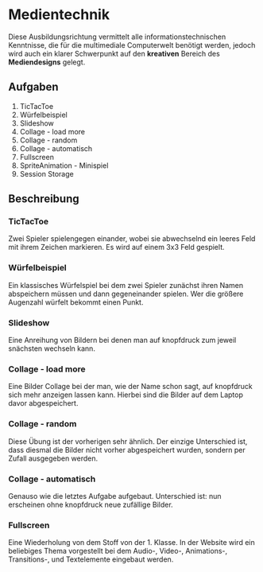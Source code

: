 # **Medientechnik**

Diese Ausbildungsrichtung vermittelt alle informationstechnischen Kenntnisse, die für die multimediale Computerwelt benötigt werden, jedoch wird auch ein klarer Schwerpunkt auf den **kreativen** Bereich des **Mediendesigns** gelegt.


## **Aufgaben**

1. TicTacToe
2. Würfelbeispiel
3. Slideshow
4. Collage - load more
5. Collage - random
6. Collage - automatisch
7. Fullscreen
8. SpriteAnimation - Minispiel
9. Session Storage

## Beschreibung

### TicTacToe
Zwei Spieler spielengegen einander, wobei sie abwechselnd ein leeres Feld mit ihrem Zeichen markieren. Es wird auf einem 3x3 Feld gespielt.

### Würfelbeispiel
Ein klassisches Würfelspiel bei dem zwei Spieler zunächst ihren Namen abspeichern müssen und dann gegeneinander spielen. Wer die größere Augenzahl würfelt bekommt einen Punkt.

### Slideshow
Eine Anreihung von Bildern bei denen man auf knopfdruck zum jeweil snächsten wechseln kann.

### Collage - load more
Eine Bilder Collage bei der man, wie der Name schon sagt, auf knopfdruck sich mehr anzeigen lassen kann. Hierbei sind die Bilder auf dem Laptop davor abgespeichert.

### Collage - random
Diese Übung ist der vorherigen sehr ähnlich. Der einzige Unterschied ist, dass diesmal die Bilder nicht vorher abgespeichert wurden, sondern per Zufall ausgegeben werden.

### Collage - automatisch
Genauso wie die letztes Aufgabe aufgebaut. Unterschied ist: nun erscheinen ohne knopfdruck neue zufällige Bilder.

### Fullscreen
Eine Wiederholung von dem Stoff von der 1. Klasse. In der Website wird ein beliebiges Thema vorgestellt bei dem Audio-, Video-, Animations-, Transitions-, und Textelemente eingebaut werden.

